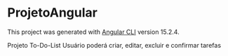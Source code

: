 # ProjetoAngular

This project was generated with [Angular CLI](https://github.com/angular/angular-cli) version 15.2.4.

Projeto To-Do-List
Usuário poderá criar, editar, excluir e confirmar tarefas

